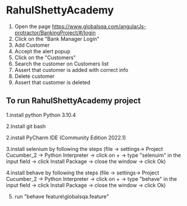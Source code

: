 # RahulShettyAcademy

1. Open the page https://www.globalsqa.com/angularJs-protractor/BankingProject/#/login
2. Click on the "Bank Manager Login"
3. Add Customer
4. Accept the alert  popup
5. Click on the "Customers"
6. Search the customer on Customers list 
7. Assert that customer is added with correct info
8. Delete customer
9. Assert that customer is deleted


## **To run RahulShettyAcademy project**

1.install python Python 3.10.4

2.Install git bash

2.install PyCharm IDE (Community Edition 2022.1)

3.install selenium by following the steps (file -> settings->
 Project Cucumber_2 -> Python Interpreter -> click on + -> type "selenuim" in the input field -> click Install Package -> close the window -> click Ok)

4.install behave by following the steps (file -> settings->
 Project Cucumber_2 -> Python Interpreter -> click on + -> type "behave" in the input field -> click Install Package -> close the window -> click Ok)

5. run "behave feature\globalsqa.feature"   






